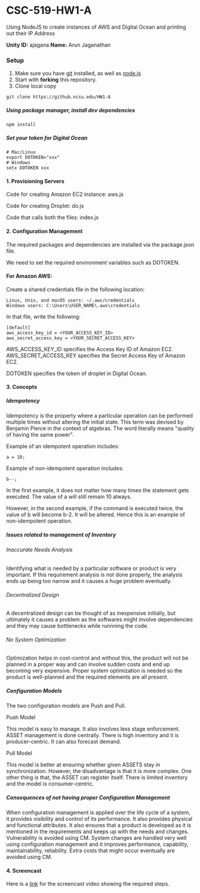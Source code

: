 CSC-519-HW1-A
===================
Using NodeJS to create instances of AWS and Digital Ocean and printing out their IP Address

 **Unity ID:**  ajagana
 **Name:**  Arun Jaganathan

### Setup

1. Make sure you have [git](http://git-scm.com/) installed, as well as [node.js](http://nodejs.org/)
2. Start with **forking** this repository.
3. Clone local copy 

`git clone https://github.ncsu.edu/HW1-A`

##### Using package manager, install dev dependencies

`npm install`

##### Set your token for Digital Ocean 

```
# Mac/Linux
export DOTOKEN="xxx"
# Windows
setx DOTOKEN xxx
```



#### 1. Provisioning Servers

Code for creating Amazon EC2 instance: aws.js

Code for creating Droplet: do.js

Code that calls both the files: index.js

#### 2. Configuration Management 

The required packages and dependencies are installed via the package.json file.

We need to set the required environment variables such as DOTOKEN.

#### For Amazon AWS:

Create a shared credentials file in the following location:
```
Linux, Unix, and macOS users: ~/.aws/credentials
Windows users: C:\Users\USER_NAME\.aws\credentials
```

In that file, write the following:

```
[default]
aws_access_key_id = <YOUR_ACCESS_KEY_ID>
aws_secret_access_key = <YOUR_SECRET_ACCESS_KEY>
```

AWS_ACCESS_KEY_ID specifies the Access Key ID of  Amazon EC2.
AWS_SECRET_ACCESS_KEY specifies the Secret Access Key of Amazon EC2.

DOTOKEN specifies the token of droplet in Digital Ocean.


#### 3. Concepts

##### Idempotency

Idempotency is the property where a particular operation can be performed multiple times without altering the initial state. This term was devised by Benjamin Pierce in the context of algebras. The word literally means "quality of having the same power".

Example of an idempotent operation includes:

```
a = 10;
```
Example of non-idempotent operation includes:

```
b--;
```

In the first example, it does not matter how many times the statement gets executed. The value of a will still remain 10 always.

However, in the second example, if the command is executed twice, the value of b will become b-2. It will be altered. Hence this is an example of non-idempotent operation.

##### Issues related to management of Inventory

###### Inaccurate Needs Analysis

Identifying what is needed by a particular software or product is very important. If this requirement analysis is not done properly, the analysis ends up being too narrow and it causes a huge problem eventually.

###### Decentralized Design

A decentralized design can be thought of as inexpensive initially, but ultimately it causes a problem as the softwares might involve dependencies and they may cause bottlenecks while runnning the code.

###### No System Optimization

Optimization helps in cost-control and without this, the product will not be planned in a proper way and can involve sudden costs and end up becoming very expensive. Proper system optimization is needed so the product is well-planned and the required elements are all present.

##### Configuration Models

The two configuration models are Push and Pull. 

Push Model

This model is easy to manage. It also involves less stage enforcement. ASSET management is done centrally. There is high inventory and it is producer-centric. It can also forecast demand.

Pull Model

This model is better at ensuring whether given ASSETS stay in synchronization. However, the disadvantage is that it is more complex. One other thing is that, the ASSET can register itself.
There is limited inventory and the model is consumer-centric. 

##### Consequences of not having proper Configuration Management

When configuration management is  applied over the life cycle of a system, it provides visibility and control of its performance. It also provides physical and functional attributes. It also ensures that a product is developed as it is mentioned in the requirements and keeps up with the needs and changes. Vulnerability is avoided using CM. System changes are handled very well using configuration management and it improves performance, capability, maintainability, reliability. Extra costs that might occur eventually are avoided using CM.




#### 4. Screencast

Here is a [link](https://youtu.be/hFUlbDuhDDo) for the screencast video showing the required steps.







